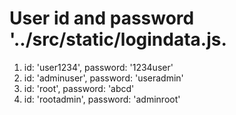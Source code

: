 
User id and password '../src/static/logindata.js.
========
1. id: 'user1234', password: '1234user'
2. id: 'adminuser', password: 'useradmin'
3. id: 'root', password: 'abcd'
4. id: 'rootadmin', password: 'adminroot'
  
